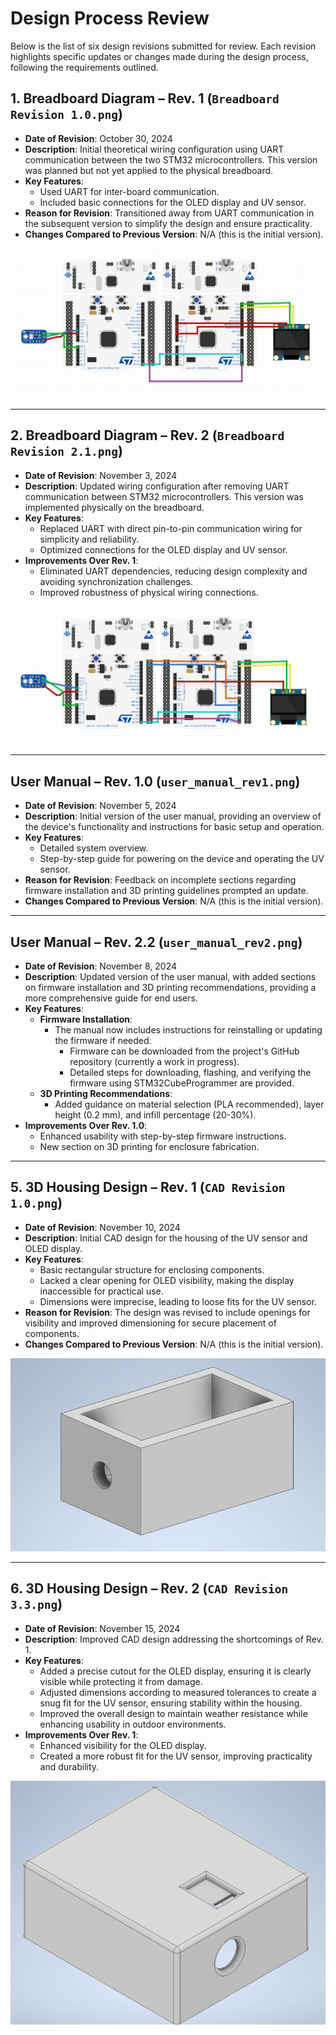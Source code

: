 # Design Process Review

Below is the list of six design revisions submitted for review. Each revision highlights specific updates or changes made during the design process, following the requirements outlined.

## 1. Breadboard Diagram – Rev. 1 (`Breadboard Revision 1.0.png`)
- **Date of Revision**: October 30, 2024  
- **Description**: Initial theoretical wiring configuration using UART communication between the two STM32 microcontrollers. This version was planned but not yet applied to the physical breadboard.  
- **Key Features**:  
  - Used UART for inter-board communication.  
  - Included basic connections for the OLED display and UV sensor.  
- **Reason for Revision**: Transitioned away from UART communication in the subsequent version to simplify the design and ensure practicality.  
- **Changes Compared to Previous Version**: N/A (this is the initial version).  

![Breadboard Rev. 1](Breadboard%20Revision%201.0.png)

---

## 2. Breadboard Diagram – Rev. 2 (`Breadboard Revision 2.1.png`)
- **Date of Revision**: November 3, 2024  
- **Description**: Updated wiring configuration after removing UART communication between STM32 microcontrollers. This version was implemented physically on the breadboard.  
- **Key Features**:  
  - Replaced UART with direct pin-to-pin communication wiring for simplicity and reliability.  
  - Optimized connections for the OLED display and UV sensor.  
- **Improvements Over Rev. 1**:  
  - Eliminated UART dependencies, reducing design complexity and avoiding synchronization challenges.  
  - Improved robustness of physical wiring connections.  

![Breadboard Rev. 2](Breadboard%20Revision%202.1.png)

---

## User Manual – Rev. 1.0 (`user_manual_rev1.png`)

- **Date of Revision**: November 5, 2024  
- **Description**: Initial version of the user manual, providing an overview of the device's functionality and instructions for basic setup and operation.  
- **Key Features**:  
  - Detailed system overview.  
  - Step-by-step guide for powering on the device and operating the UV sensor.  
- **Reason for Revision**: Feedback on incomplete sections regarding firmware installation and 3D printing guidelines prompted an update.  
- **Changes Compared to Previous Version**: N/A (this is the initial version).  

---

## User Manual – Rev. 2.2 (`user_manual_rev2.png`)

- **Date of Revision**: November 8, 2024  
- **Description**: Updated version of the user manual, with added sections on firmware installation and 3D printing recommendations, providing a more comprehensive guide for end users.  
- **Key Features**:  
  - **Firmware Installation**:  
    - The manual now includes instructions for reinstalling or updating the firmware if needed.  
      - Firmware can be downloaded from the project's GitHub repository (currently a work in progress).  
      - Detailed steps for downloading, flashing, and verifying the firmware using STM32CubeProgrammer are provided.  
  - **3D Printing Recommendations**:  
    - Added guidance on material selection (PLA recommended), layer height (0.2 mm), and infill percentage (20-30%).  
- **Improvements Over Rev. 1.0**:  
  - Enhanced usability with step-by-step firmware instructions.  
  - New section on 3D printing for enclosure fabrication.  

---

## 5. 3D Housing Design – Rev. 1 (`CAD Revision 1.0.png`)
- **Date of Revision**: November 10, 2024  
- **Description**: Initial CAD design for the housing of the UV sensor and OLED display.  
- **Key Features**:  
  - Basic rectangular structure for enclosing components.  
  - Lacked a clear opening for OLED visibility, making the display inaccessible for practical use.  
  - Dimensions were imprecise, leading to loose fits for the UV sensor.  
- **Reason for Revision**: The design was revised to include openings for visibility and improved dimensioning for secure placement of components.  
- **Changes Compared to Previous Version**: N/A (this is the initial version).  

![3D Housing Rev. 1](CAD%20Revision%201.0.png)

---

## 6. 3D Housing Design – Rev. 2 (`CAD Revision 3.3.png`)
- **Date of Revision**: November 15, 2024  
- **Description**: Improved CAD design addressing the shortcomings of Rev. 1.  
- **Key Features**:  
  - Added a precise cutout for the OLED display, ensuring it is clearly visible while protecting it from damage.  
  - Adjusted dimensions according to measured tolerances to create a snug fit for the UV sensor, ensuring stability within the housing.  
  - Improved the overall design to maintain weather resistance while enhancing usability in outdoor environments.  
- **Improvements Over Rev. 1**:  
  - Enhanced visibility for the OLED display.  
  - Created a more robust fit for the UV sensor, improving practicality and durability.  

![3D Housing Rev. 2](CAD%20Revision%203.3.png)
